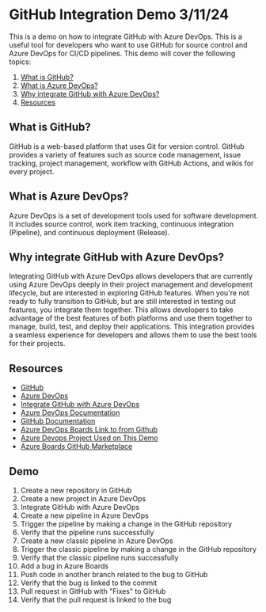 # GitHub Integration Demo 3/11/24

This is a demo on how to integrate GitHub with Azure DevOps. This is a useful tool for developers who want to use GitHub for source control and Azure DevOps for CI/CD pipelines. This demo will cover the following topics:

1. [What is GitHub?](#what-is-github)
1. [What is Azure DevOps?](#what-is-azure-devops)
1. [Why integrate GitHub with Azure DevOps?](#why-integrate-github-with-azure-devops)
1. [Resources](#resources)

## What is GitHub?

GitHub is a web-based platform that uses Git for version control. GitHub provides a variety of features such as source code management, issue tracking, project management, workflow with GitHub Actions, and wikis for every project.

## What is Azure DevOps?

Azure DevOps is a set of development tools used for software development. It includes source control, work item tracking, continuous integration (Pipeline), and continuous deployment (Release).

## Why integrate GitHub with Azure DevOps?

Integrating GitHub with Azure DevOps allows developers that are currently using Azure DevOps deeply in their project management and development lifecycle, but are interested in exploring GitHub features. When you're not ready to fully transition to GitHub, but are still interested in testing out features, you integrate them together. This allows developers to take advantage of the best features of both platforms and use them together to manage, build, test, and deploy their applications. This integration provides a seamless experience for developers and allows them to use the best tools for their projects.

## Resources

- [GitHub](https://github.com)
- [Azure DevOps](https://azure.microsoft.com/en-us/services/devops)
- [Integrate GitHub with Azure DevOps](https://learn.microsoft.com/en-us/azure/devops/cross-service/github-integration)
- [Azure DevOps Documentation](https://docs.microsoft.com/en-us/azure/devops)
- [GitHub Documentation](https://docs.github.com/en)
- [Azure DevOps Boards Link to from Github](https://learn.microsoft.com/en-us/azure/devops/boards/github/link-to-from-github?view=azure-devops)
- [Azure Devops Project Used on This Demo]([https://dev.azure.com/glenster75/OR-GitHub-DevOps-Integration-Demo-2024-03](https://dev.azure.com/glenster75/GitHub-Integration-Demo-3-11-24))
- [Azure Boards GitHub Marketplace](https://github.com/marketplace/azure-boards)

## Demo

1. Create a new repository in GitHub
1. Create a new project in Azure DevOps
1. Integrate GitHub with Azure DevOps
1. Create a new pipeline in Azure DevOps
1. Trigger the pipeline by making a change in the GitHub repository
1. Verify that the pipeline runs successfully
1. Create a new classic pipeline in Azure DevOps
1. Trigger the classic pipeline by making a change in the GitHub repository
1. Verify that the classic pipeline runs successfully
1. Add a bug in Azure Boards
1. Push code in another branch related to the bug to GitHub
1. Verify that the bug is linked to the commit
1. Pull request in GitHub with "Fixes" to GitHub
1. Verify that the pull request is linked to the bug
